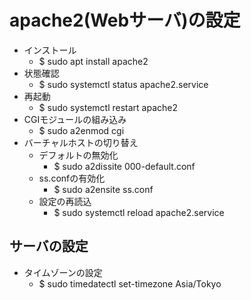 # apache2(Webサーバ)の設定

- インストール
	- $ sudo apt install apache2
- 状態確認
	- $ sudo systemctl status apache2.service
- 再起動
	- $ sudo systemctl restart apache2
- CGIモジュールの組み込み
	- $ sudo a2enmod cgi
- バーチャルホストの切り替え
	- デフォルトの無効化
		- $ sudo a2dissite 000-default.conf
	- ss.confの有効化
		- $ sudo a2ensite ss.conf
	- 設定の再読込
		- $ sudo systemctl reload apache2.service

## サーバの設定
- タイムゾーンの設定
	- $ sudo timedatectl set-timezone Asia/Tokyo